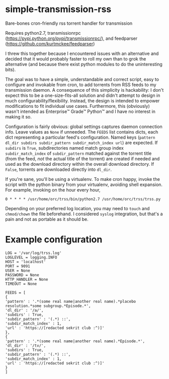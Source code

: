 # simple-transmission-rss
Bare-bones cron-friendly rss torrent handler for transmission

Requires python2.7, transmissionrpc (https://pypi.python.org/pypi/transmissionrpc/), and feedparser (https://github.com/kurtmckee/feedparser)

I threw this together because I encountered issues with an alternative and decided that it would probably faster to roll my own than to grok the alternative (and because there exist python modules to do the uninteresting bits).

The goal was to have a simple, understandable and correct script, easy to configure and invokable from cron, to add torrents from RSS feeds to my transmission daemon. A consequence of this simplicity is hackability: I don't expect this to be a one-size-fits-all solution and didn't attempt to design in much configurability/flexibility. Instead, the design is intended to empower modifications to fit individual use cases. Furthermore, this (obviously) wasn't intended as Enterprise™ Grade™ Python™ and I have no interest in making it so.

Configuration is fairly obvious: global settings captures daemon connection info. Leave values as `None` if unneeded. The `FEEDS` list contains dicts, each dict representing a particular feed's configuration. Named keys (`pattern dl_dir subdirs subdir_pattern subdir_match_index url`) are expected. If `subdirs` is `True`, subdirectories named match group index `subdir_match_index` of `subdir_pattern` matched against the torrent title (from the feed, *not* the actual title of the torrent) are created if needed and used as the download directory within the overall download directory. If `False`, torrents are downloaded directly into `dl_dir`. 

If you're sane, you'll be using a virtualenv. To make cron happy, invoke the script with the python binary from your virtualenv, avoiding shell expansion.
For example, invoking on the hour every hour,
```
0 * * * * /usr/home/orc/trss/bin/python2.7 /usr/home/orc/trss/trss.py
```
Depending on your preferred log location, you may need to `touch` and `chmod/chown` the file beforehand. I considered `syslog` integration, but that's a pain and not as portable as it should be. 

# Example configuration
```
LOG = '/var/log/trss.log'
LOGLEVEL = logging.INFO
HOST = 'localhost'
PORT = 9091
USER = None
PASSWORD = None
HTTP_HANDLER = None
TIMEOUT = None

FEEDS = [
{
'pattern' : '.*(some real name|another real name).*placebo resolution.*some subgroup.*Episode.*',
'dl_dir' : '/a/',
'subdirs' : True,
'subdir_pattern' : '(.*) ::',
'subdir_match_index' : 1,
'url' : 'https://[redacted sekrit club :^)]'
},
{
'pattern' : '.*(some real name|another real name).*Episode.*',
'dl_dir' : '/tv/',
'subdirs' : True,
'subdir_pattern' : '(.*) ::',
'subdir_match_index' : 1,
'url' : 'https://[redacted sekrit club :^)]'
}
]
```
